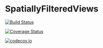 # SpatiallyFilteredViews

[![Build Status](https://travis-ci.org/timholy/SpatiallyFilteredViews.jl.svg?branch=master)](https://travis-ci.org/timholy/SpatiallyFilteredViews.jl)

[![Coverage Status](https://coveralls.io/repos/timholy/SpatiallyFilteredViews.jl/badge.svg?branch=master&service=github)](https://coveralls.io/github/timholy/SpatiallyFilteredViews.jl?branch=master)

[![codecov.io](http://codecov.io/github/timholy/SpatiallyFilteredViews.jl/coverage.svg?branch=master)](http://codecov.io/github/timholy/SpatiallyFilteredViews.jl?branch=master)
